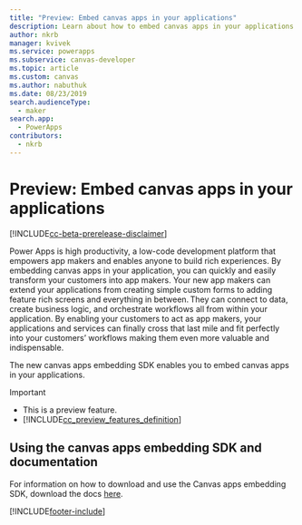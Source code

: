```yaml
---
title: "Preview: Embed canvas apps in your applications"
description: Learn about how to embed canvas apps in your applications using the new embedding SDK in Power Apps.
author: nkrb
manager: kvivek
ms.service: powerapps
ms.subservice: canvas-developer
ms.topic: article
ms.custom: canvas
ms.author: nabuthuk
ms.date: 08/23/2019
search.audienceType: 
  - maker
search.app: 
  - PowerApps
contributors:
  - nkrb
---
```


# Preview: Embed canvas apps in your applications

[!INCLUDE[cc-beta-prerelease-disclaimer](../../includes/cc-beta-prerelease-disclaimer.md)]

Power Apps is high productivity, a low-code development platform that empowers app makers and enables anyone to build rich experiences. By embedding canvas apps in your application, you can quickly and easily transform your customers into app makers. Your new app makers can extend your applications from creating simple custom forms to adding feature rich screens and everything in between. They can connect to data, create business logic, and orchestrate workflows all from within your application. By enabling your customers to act as app makers, your applications and services can finally cross that last mile and fit perfectly into your customers’ workflows making them even more valuable and indispensable.

The new canvas apps embedding SDK enables you to embed canvas apps in your applications. 

> [!IMPORTANT]
> - This is a preview feature.
> - [!INCLUDE[cc_preview_features_definition](../../includes/cc-preview-features-definition.md)] 

## Using the canvas apps embedding SDK and documentation

For information on how to download and use the Canvas apps embedding SDK, download the docs [here](https://download.microsoft.com/download/e/6/0/e605470b-c6f4-461c-92e7-936091bf7e3c/CanvasApps-Embedding-SDK-PublicPreview.pdf).





[!INCLUDE[footer-include](../../includes/footer-banner.md)]
